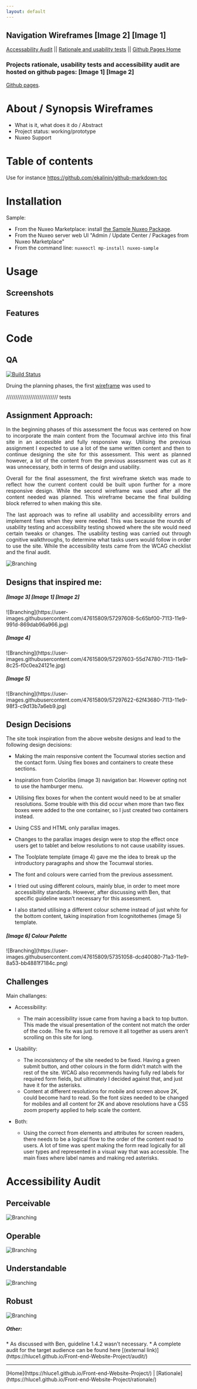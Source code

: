 ```yaml
---
layout: default
---
```


## Navigation Wireframes [Image 2] [Image 1] 
[Accessability Audit](https://hluce1.github.io/week4/audit/) || [Rationale and usability tests](https://hluce1.github.io/week4/rationale/) || [Github Pages Home](https://hluce1.github.io/week4/)

### Projects rationale, usability tests and accessibility audit are hosted on github pages: [Image 1] [Image 2]
[Github pages](https://hluce1.github.io/Front-end-Website-Project/).

# About / Synopsis Wireframes 

* What is it, what does it do / Abstract
* Project status: working/prototype
* Nuxeo Support

# Table of contents

Use for instance https://github.com/ekalinin/github-markdown-toc

# Installation

Sample:
- From the Nuxeo Marketplace: install [the Sample Nuxeo Package](https://connect.nuxeo.com/nuxeo/site/marketplace/package/nuxeo-sample).
- From the Nuxeo server web UI "Admin / Update Center / Packages from Nuxeo Marketplace"
- From the command line: `nuxeoctl mp-install nuxeo-sample`

# Usage
## Screenshots
## Features

# Code
## QA

[![Build Status](https://qa.nuxeo.org/jenkins/buildStatus/icon?job=addons_nuxeo-sample-project-master)](https://qa.nuxeo.org/jenkins/job/addons_nuxeo-sample-project-master/)


Druing the planning phases, the first [wireframe](https://user-images.githubusercontent.com/47615809/57193719-c8b0b900-6f81-11e9-9fb4-82ec09d8e50b.png) was used to 

//////////////////////////// tests 

<h2>Assignment Approach:</h2>

<p align="justify">In the beginning phases of this assessment the focus was centered on how to incorporate the main content from the Tocumwal archive into this final site in an accessible and fully responsive way. Utilising the previous assignment I expected to use a lot of the same written content and then to continue designing the site for this assessment. This went as planned however, a lot of the content from the previous assessment was cut as it was unnecessary, both in terms of design and usability. </p>

<p align="justify">Overall for the final assessment, the first wireframe sketch was made to reflect how the current content could be built upon further for a more responsive design. While the second wireframe was used after all the content needed was planned. This wireframe became the final building block referred to when making this site.</p>

<p align="justify">The last approach was to refine all usability and accessibility errors and implement fixes when they were needed. This was because the rounds of usability testing and accessibility testing showed where the site would need certain tweaks or changes. The usability testing was carried out through cognitive walkthroughs, to determine what tasks users would follow in order to use the site. While the accessibility tests came from the WCAG checklist and the final audit.</p>

![Branching](https://user-images.githubusercontent.com/47615809/57345253-7cd25f80-718d-11e9-8560-c1b9ed94d48d.png)

<h2>Designs that inspired me:</h2>

<h5> [Image 3] [Image 1] [Image 2] </h5>
![Branching](https://user-images.githubusercontent.com/47615809/57297608-5c65bf00-7113-11e9-991d-869dab96a966.jpg)

<h5> [Image 4] </h5>
![Branching](https://user-images.githubusercontent.com/47615809/57297603-55d74780-7113-11e9-8c25-f0c0ea24121e.jpg)

<h5> [Image 5] </h5>
![Branching](https://user-images.githubusercontent.com/47615809/57297622-62f43680-7113-11e9-98f3-c9d13b7a6eb9.jpg)

<h2> Design Decisions </h2>

<p>The site took inspiration from the above website designs and lead to the following design decisions: </p>
  
* Making the main responsive content the Tocumwal stories section and the contact form. Using flex boxes and containers to create these sections. 
  
* Inspiration from Colorlibs (image 3) navigation bar. However opting not to use the hamburger menu. 

*	Utilising flex boxes for when the content would need to be at smaller resolutions. Some trouble with this did occur when more than two flex boxes were added to the one container, so I just created two containers instead. 

*	Using CSS and HTML only parallax images.

*	Changes to the parallax images design were to stop the effect once users get to tablet and below resolutions to not cause usability issues. 

*	The Toolplate template (image 4) gave me the idea to break up the introductory paragraphs and show the Tocumwal stories. 

*	The font and colours were carried from the previous assessment.

*	I tried out using different colours, mainly blue, in order to meet more accessibility standards. However, after discussing with Ben, that specific guideline wasn’t necessary for this assessment. 

*	I also started utilising a different colour scheme instead of just white for the bottom content, taking inspiration from Icognitothemes (image 5) template. 

<h5> [Image 6] Colour Palette </h5>
![Branching](https://user-images.githubusercontent.com/47615809/57351058-dcd40080-71a3-11e9-8a53-bb4881f7184c.png)

<h2> Challenges </h2>

<p> Main challanges: </p>

* Accessibility:
  - The main accessibility issue came from having a back to top button. This made the visual presentation of the content not match the order of the code. The fix was just to remove it all together as users aren’t scrolling on this site for long. 
  
* Usability:
  - The inconsistency of the site needed to be fixed. Having a green submit button, and other colours in the form didn’t match with the rest of the site. WCAG also recommends having fully red labels for required form fields, but ultimately I decided against that, and just have it for the asterisks.
  - Content at different resolutions for mobile and screen above 2K, could become hard to read. So the font sizes needed to be changed for mobiles and all content for 2K and above resolutions have a CSS zoom property applied to help scale the content. 
  
* Both:
  - Using the correct from elements and attributes for screen readers, there needs to be a logical flow to the order of the content read to users. A lot of time was spent making the form read logically for all user types and represented in a visual way that was accessible. The main fixes where label names and making red asterisks.   

# Accessibility Audit

## Perceivable

![Branching](https://user-images.githubusercontent.com/47615809/57357601-a358c080-71b6-11e9-8a7e-9d3a51c7649e.png)

## Operable

![Branching](https://user-images.githubusercontent.com/47615809/57357613-abb0fb80-71b6-11e9-8bdf-8f4b5a7cbf3d.png)

## Understandable

![Branching](https://user-images.githubusercontent.com/47615809/57357628-b4093680-71b6-11e9-8a62-bd70ee0e0a13.png)

## Robust

![Branching](https://user-images.githubusercontent.com/47615809/57357768-0cd8cf00-71b7-11e9-8dc6-8123e9ac29bc.png)
<br>

<h5> Other: </h5>
*   As discussed with Ben, guideline 1.4.2 wasn't necessary.
*   A complete audit for the target audience can be found here  [(external link)](https://hluce1.github.io/Front-end-Website-Project/audit/)
 
 <hr>
[Home](https://hluce1.github.io/Front-end-Website-Project/) | [Rationale](https://hluce1.github.io/Front-end-Website-Project/rationale/)
